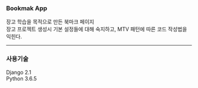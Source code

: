### Bookmak App    
    
장고 학습을 목적으로 만든 북마크 페이지   
장고 프로젝트 생성시 기본 설정들에 대해 숙지하고, MTV 패턴에 따른 코드 작성법을 익힌다.   
  
- - -  
  
### 사용기술     
Django 2.1   
Python 3.6.5     
